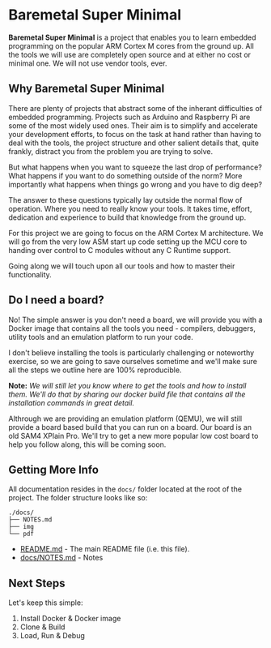 # Baremetal Super Minimal

**Baremetal Super Minimal** is a project that enables you to learn embedded programming on the popular ARM Cortex M cores from the ground up. All the tools we will use are completely open source and at either no cost or minimal one. We will not use vendor tools, ever. 



## Why Baremetal Super Minimal
There are plenty of projects that abstract some of the inherant difficulties of embedded programming. Projects such as Arduino and Raspberry Pi are some of the most widely used ones. Their aim is to simplify and accelerate your development efforts, to focus on the task at hand rather than having to deal with the tools, the project structure and other salient details that, quite frankly, distract you from the problem you are trying to solve. 

But what happens when you want to squeeze the last drop of performance? What happens if you want to do something outside of the norm? More importantly what happens when things go wrong and you have to dig deep? 

The answer to these questions typically lay outside the normal flow of operation. Where you need to really know your tools. It takes time, effort, dedication and experience to build that knowledge from the ground up. 

For this project we are going to focus on the ARM Cortex M architecture. We will go from the very low ASM start up code setting up the MCU core to handing over control to C modules without any C Runtime support. 

Going along we will touch upon all our tools and how to master their functionality.


## Do I need a board?

No! The simple answer is you don't need a board, we will provide you with a Docker image that contains all the tools you need - compilers, debuggers, utility tools and an emulation platform to run your code. 

I don't believe installing the tools is particularly challenging or noteworthy exercise, so we are going to save ourselves sometime and we'll make sure all the steps we outline here are 100% reproducible.  

**Note:** _We will still let you know where to get the tools and how to install them. We'll do that by sharing our docker build file that contains all the installation commands in great detail._

Althrough we are providing an emulation platform (QEMU), we will still provide a board based build that you can run on a board. Our board is an old SAM4 XPlain Pro. We'll try to get a new more popular low cost board to help you follow along, this will be coming soon.

## Getting More Info

All documentation resides in the ```docs/``` folder located at the root of the project. The folder structure looks like so: 

```
./docs/
├── NOTES.md
├── img
└── pdf
```

- [README.md](./README.md) - The main README file (i.e. this file).
- [docs/NOTES.md](./docs/NOTES.md) - Notes


## Next Steps

Let's keep this simple: 

1. Install Docker & Docker image
2. Clone & Build  
3. Load, Run & Debug
